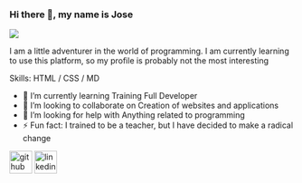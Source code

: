 ### Hi there 👋, my name is Jose
![](https://asociacionaepi.es/wp-content/uploads/2019/01/banner-aepi.jpg)

I am a little adventurer in the world of programming. I am currently learning to use this platform, so my profile is probably not the most interesting

Skills: HTML / CSS / MD

- 🌱 I’m currently learning Training Full Developer 
- 👯 I’m looking to collaborate on Creation of websites and applications 
- 🤔 I’m looking for help with Anything related to programming 
- ⚡ Fun fact: I trained to be a teacher, but I have decided to make a radical change 


[<img src='https://cdn.jsdelivr.net/npm/simple-icons@3.0.1/icons/github.svg' alt='github' height='40'>](https://github.com/LearningProgramming0)  [<img src='https://cdn.jsdelivr.net/npm/simple-icons@3.0.1/icons/linkedin.svg' alt='linkedin' height='40'>](https://www.linkedin.com/in/jose-guirao-morales/)  
